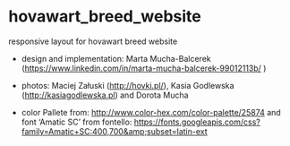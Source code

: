# hovawart_breed_website

responsive layout for hovawart breed website

- design and implementation: Marta Mucha-Balcerek (https://www.linkedin.com/in/marta-mucha-balcerek-99012113b/ )

- photos: Maciej Załuski (http://hovki.pl/), Kasia Godlewska (http://kasiagodlewska.pl) and Dorota Mucha

- color Pallete from: http://www.color-hex.com/color-palette/25874 
and font ‘Amatic SC’ from fontello: https://fonts.googleapis.com/css?family=Amatic+SC:400,700&amp;subset=latin-ext
